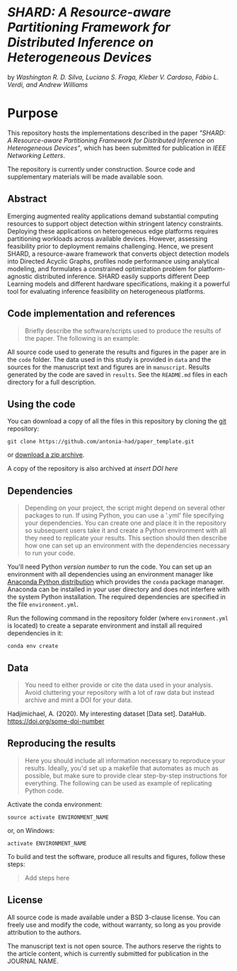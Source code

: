 # *SHARD: A Resource-aware Partitioning Framework for Distributed Inference on Heterogeneous Devices*

by *Washington R. D. Silva, Luciano S. Fraga, Kleber V. Cardoso, Fábio L. Verdi, and Andrew Williams*

# Purpose

This repository hosts the implementations described in the paper *"SHARD: A Resource-aware Partitioning Framework for Distributed Inference on Heterogeneous Devices"*, which has been submitted for publication in *IEEE Networking Letters*. 

The repository is currently under construction. Source code and supplementary materials will be made available soon.

## Abstract

Emerging augmented reality applications demand substantial computing resources to support object detection within stringent latency constraints. Deploying these applications on heterogeneous edge platforms requires partitioning workloads across available devices. However, assessing feasibility prior to deployment remains challenging. Hence, we present SHARD, a resource-aware framework that converts object detection models into Directed Acyclic Graphs, profiles node performance using analytical modeling, and formulates a constrained optimization problem for platform-agnostic distributed inference. SHARD easily supports different Deep Learning models and different hardware specifications, making it a powerful tool for evaluating inference feasibility on heterogeneous platforms.

## Code implementation and references

> Briefly describe the software/scripts used to produce the results of the
> paper. The following is an example:

All source code used to generate the results and figures in the paper are in
the `code` folder.
The data used in this study is provided in `data` and the sources for the
manuscript text and figures are in `manuscript`.
Results generated by the code are saved in `results`.
See the `README.md` files in each directory for a full description.

## Using the code

You can download a copy of all the files in this repository by cloning the
[git](https://git-scm.com/) repository:

    git clone https://github.com/antonia-had/paper_template.git

or [download a zip archive](https://github.com/antonia-had/paper_template/archive/master.zip).

A copy of the repository is also archived at *insert DOI here*


## Dependencies

> Depending on your project, the script might depend on several other packages
> to run. If using Python, you can use a '.yml' file specifying your dependencies.
> You can create one and place it in the repository so subsequent users take it
> and create a Python environment with all they need to replicate your results.
> This section should then describe how one can set up an environment with the
> dependencies necessary to run your code.

You'll need Python *version number* to run the code.
You can set up an environment with all dependencies using an environment manager
like [Anaconda Python distribution](https://www.anaconda.com/download/) which
provides the `conda` package manager.
Anaconda can be installed in your user directory and does not interfere with
the system Python installation.
The required dependencies are specified in the file `environment.yml`.

Run the following command in the repository folder (where `environment.yml`
is located) to create a separate environment and install all required
dependencies in it:

    conda env create

## Data
> You need to either provide or cite the data used in your analysis.
> Avoid cluttering your repository with a lot of raw data but instead archive and
> mint a DOI for your data.

Hadjimichael, A. (2020). My interesting dataset [Data set]. DataHub. https://doi.org/some-doi-number

## Reproducing the results

> Here you should include all information necessary to reproduce your results.
> Ideally, you'd set up a makefile that automates as much as possible, but make
> sure to provide clear step-by-step instructions for everything.
> The following can be used as example of replicating Python code.

Activate the conda environment:

    source activate ENVIRONMENT_NAME

or, on Windows:

    activate ENVIRONMENT_NAME

To build and test the software, produce all results and figures, follow these steps:

> Add steps here


## License

All source code is made available under a BSD 3-clause license. You can freely
use and modify the code, without warranty, so long as you provide attribution
to the authors.

The manuscript text is not open source. The authors reserve the rights to the
article content, which is currently submitted for publication in the
JOURNAL NAME.

